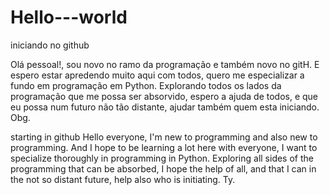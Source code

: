 # Hello---world
iniciando no github

Olá pessoal!, sou novo no ramo da programação e também novo no gitH.
E espero estar apredendo muito aqui com todos, quero me especializar a fundo em programação em Python.
Explorando todos os lados da programação que me possa ser absorvido, espero a ajuda de todos, 
e que eu possa num futuro não tão distante, ajudar também quem esta iniciando. Obg. 

starting in github
Hello everyone, I'm new to programming and also new to programming.
And I hope to be learning a lot here with everyone, I want to specialize thoroughly in programming in Python.
Exploring all sides of the programming that can be absorbed, I hope the help of all,
and that I can in the not so distant future, help also who is initiating. Ty.
